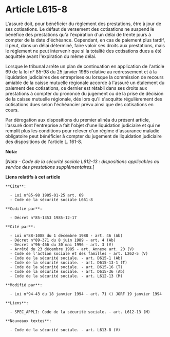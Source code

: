 # Article L615-8

L'assuré doit, pour bénéficier du règlement des prestations, être à jour de ses cotisations. Le défaut de versement des
cotisations ne suspend le bénéfice des prestations qu'à l'expiration d'un délai de trente jours à compter de la date
d'échéance. Cependant, en cas de paiement plus tardif, il peut, dans un délai déterminé, faire valoir ses droits aux
prestations, mais le règlement ne peut intervenir que si la totalité des cotisations dues a été acquittée avant l'expiration
du même délai.

Lorsque le tribunal arrête un plan de continuation en application de l'article 69 de la loi n° 85-98 du 25 janvier 1985
relative au redressement et à la liquidation judiciaires des entreprises ou lorsque la commission de recours amiable de la
caisse mutuelle régionale accorde à l'assuré un étalement du paiement des cotisations, ce dernier est rétabli dans ses droits
aux prestations à compter du prononcé du jugement ou de la prise de décision de la caisse mutuelle régionale, dès lors qu'il
s'acquitte régulièrement des cotisations dues selon l'échéancier prévu ainsi que des cotisations en cours.

Par dérogation aux dispositions du premier alinéa du présent article, l'assuré dont l'entreprise a fait l'objet d'une
liquidation judiciaire et qui ne remplit plus les conditions pour relever d'un régime d'assurance maladie obligatoire peut
bénéficier à compter du jugement de liquidation judiciaire des dispositions de l'article L. 161-8.

**Nota:**

[*Nota - Code de la sécurité sociale L612-13 : dispositions applicables au service des prestations supplémentaires.*]

**Liens relatifs à cet article**

	**Cite**:

	  - Loi n°85-98 1985-01-25 art. 69
	  - Code de la sécurité sociale L661-8

	**Codifié par**:

	  - Décret n°85-1353 1985-12-17

	**Cité par**:

	  - Loi n°88-1088 du 1 décembre 1988 - art. 46 (Ab)
	  - Décret n°89-371 du 8 juin 1989 - art. 4 (Ab)
	  - Décret n°96-466 du 30 mai 1996 - art. 3 (V)
	  - Arrêté du 23 décembre 1985 - art. Annexe art. 20 (V)
	  - Code de l'action sociale et des familles - art. L262-5 (V)
	  - Code de la sécurité sociale. - art. D615-1 (Ab)
	  - Code de la sécurité sociale. - art. D615-13-1 (T)
	  - Code de la sécurité sociale. - art. D615-16 (T)
	  - Code de la sécurité sociale. - art. D615-36 (Ab)
	  - Code de la sécurité sociale. - art. L612-13 (M)

	**Modifié par**:

	  - Loi n°94-43 du 18 janvier 1994 - art. 71 () JORF 19 janvier 1994

	**Liens**:

	  - SPEC_APPLI: Code de la sécurité sociale. - art. L612-13 (M)

	**Nouveaux textes**:

	  - Code de la sécurité sociale. - art. L613-8 (V)
